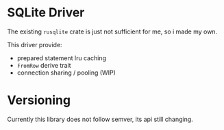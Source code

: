 # SQLite Driver

The existing `rusqlite` crate is just not sufficient for me, so i made my own.

This driver provide:

- prepared statement lru caching
- `FromRow` derive trait
- connection sharing / pooling (WIP)

# Versioning

Currently this library does not follow semver, its api still changing.

